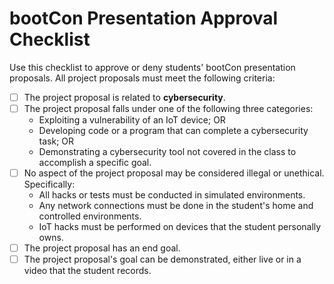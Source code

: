 # bootCon Presentation Approval Checklist

Use this checklist to approve or deny students' bootCon presentation proposals. All project proposals must meet the following criteria:

- [ ] The project proposal is related to **cybersecurity**. 
- [ ] The project proposal falls under one of the following three categories:
    - Exploiting a vulnerability of an IoT device; OR
    - Developing code or a program that can complete a cybersecurity task; OR
    - Demonstrating a cybersecurity tool not covered in the class to accomplish a specific goal.
- [ ] No aspect of the project proposal may be considered illegal or unethical. Specifically:
    - All hacks or tests must be conducted in simulated environments.
    - Any network connections must be done in the student's home and controlled environments.
    - IoT hacks must be performed on devices that the student personally owns.
- [ ] The project proposal has an end goal.
- [ ] The project proposal's goal can be demonstrated, either live or in a video that the student records.

